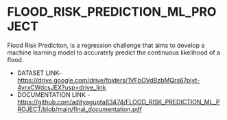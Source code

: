 # FLOOD_RISK_PREDICTION_ML_PROJECT
Flood Risk Prediction, is a regression challenge that aims to develop a machine learning model to accurately predict the continuous likelihood of a flood.
- DATASET LINK- https://drive.google.com/drive/folders/1VFbOVdBzbMQrs67piyt-4yrxCWdcsJEX?usp=drive_link
- DOCUMENTATION LINK - https://github.com/adityagupta83474/FLOOD_RISK_PREDICTION_ML_PROJECT/blob/main/final_documentation.pdf
